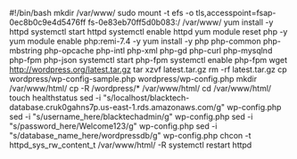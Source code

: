 #!/bin/bash
mkdir /var/www/
sudo mount -t efs -o tls,accesspoint=fsap-0ec8b0c9e4d5476ff fs-0e83eb70ff5d0b083:/ /var/www/
yum install -y httpd 
systemctl start httpd
systemctl enable httpd
yum module reset php -y
yum module enable php:remi-7.4 -y
yum install -y php php-common php-mbstring php-opcache php-intl php-xml php-gd php-curl php-mysqlnd php-fpm php-json
systemctl start php-fpm
systemctl enable php-fpm
wget http://wordpress.org/latest.tar.gz
tar xzvf latest.tar.gz
rm -rf latest.tar.gz
cp wordpress/wp-config-sample.php wordpress/wp-config.php
mkdir /var/www/html/
cp -R /wordpress/* /var/www/html/
cd /var/www/html/
touch healthstatus
sed -i "s/localhost/blacktech-database.cruk0gahns7p.us-east-1.rds.amazonaws.com/g" wp-config.php 
sed -i "s/username_here/blacktechadmin/g" wp-config.php 
sed -i "s/password_here/Welcome123/g" wp-config.php 
sed -i "s/database_name_here/wordpressdb/g" wp-config.php 
chcon -t httpd_sys_rw_content_t /var/www/html/ -R
systemctl restart httpd










